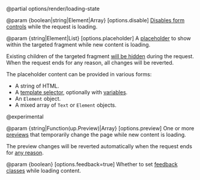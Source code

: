 @partial options/render/loading-state

@param {boolean|string|Element|Array} [options.disable]
  [Disables form controls](/disabling-forms) while the request is loading.

@param {string|Element|List<Node>} [options.placeholder]
  A [placeholder](/placeholders) to show within the targeted fragment while new content is loading.

  Existing children of the targeted fragment [will be hidden](/placeholders#basic-example) during the request.
  When the request ends for any reason, all changes will be reverted.

  The placeholder content can be provided in various forms:

  - A string of HTML.
  - A [template selector](/placeholders#from-template), optionally with [variables](/placeholders#dynamic-templates).
  - An `Element` object.
  - A mixed array of `Text` or `Element` objects.

  @experimental

@param {string|Function(up.Preview)|Array} [options.preview]
  One or more [previews](/previews) that temporarily change the page
  while new content is loading.

  The preview changes will be reverted automatically
  when the request ends for [any reason](/previews#ending).

@param {boolean} [options.feedback=true]
  Whether to set [feedback classes](/feedback-classes)
  while loading content.
